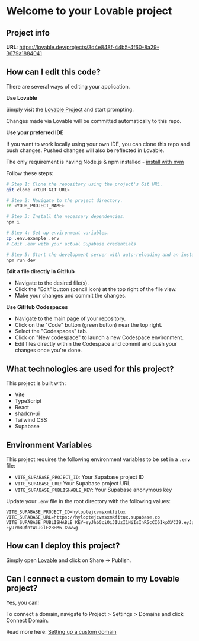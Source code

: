 # Welcome to your Lovable project

## Project info

**URL**: https://lovable.dev/projects/3d4e848f-44b5-4f60-8a29-3679a1884041

## How can I edit this code?

There are several ways of editing your application.

**Use Lovable**

Simply visit the [Lovable Project](https://lovable.dev/projects/3d4e848f-44b5-4f60-8a29-3679a1884041) and start prompting.

Changes made via Lovable will be committed automatically to this repo.

**Use your preferred IDE**

If you want to work locally using your own IDE, you can clone this repo and push changes. Pushed changes will also be reflected in Lovable.

The only requirement is having Node.js & npm installed - [install with nvm](https://github.com/nvm-sh/nvm#installing-and-updating)

Follow these steps:

```sh
# Step 1: Clone the repository using the project's Git URL.
git clone <YOUR_GIT_URL>

# Step 2: Navigate to the project directory.
cd <YOUR_PROJECT_NAME>

# Step 3: Install the necessary dependencies.
npm i

# Step 4: Set up environment variables.
cp .env.example .env
# Edit .env with your actual Supabase credentials

# Step 5: Start the development server with auto-reloading and an instant preview.
npm run dev
```

**Edit a file directly in GitHub**

- Navigate to the desired file(s).
- Click the "Edit" button (pencil icon) at the top right of the file view.
- Make your changes and commit the changes.

**Use GitHub Codespaces**

- Navigate to the main page of your repository.
- Click on the "Code" button (green button) near the top right.
- Select the "Codespaces" tab.
- Click on "New codespace" to launch a new Codespace environment.
- Edit files directly within the Codespace and commit and push your changes once you're done.

## What technologies are used for this project?

This project is built with:

- Vite
- TypeScript
- React
- shadcn-ui
- Tailwind CSS
- Supabase

## Environment Variables

This project requires the following environment variables to be set in a `.env` file:

- `VITE_SUPABASE_PROJECT_ID`: Your Supabase project ID
- `VITE_SUPABASE_URL`: Your Supabase project URL
- `VITE_SUPABASE_PUBLISHABLE_KEY`: Your Supabase anonymous key

Update your `.env` file in the root directory with the following values:

```env
VITE_SUPABASE_PROJECT_ID=hyloptejcvmsxmkfitux
VITE_SUPABASE_URL=https://hyloptejcvmsxmkfitux.supabase.co
VITE_SUPABASE_PUBLISHABLE_KEY=eyJhbGciOiJIUzI1NiIsInR5cCI6IkpXVCJ9.eyJpc3MiOiJzdXBhYmFzZSIsInJlZiI6Imh5bG9wdGVqY3Ztc3hta2ZpdHV4Iiwicm9sZSI6ImFub24iLCJpYXQiOjE3NjEyMzUwNTcsImV4cCI6MjA3NjgxMTA1N30.J3Gu4dYf0v5Jp5C-EyU7mBQfntWLJGlEz8HM6-Xwvwg
```

## How can I deploy this project?

Simply open [Lovable](https://lovable.dev/projects/3d4e848f-44b5-4f60-8a29-3679a1884041) and click on Share -> Publish.

## Can I connect a custom domain to my Lovable project?

Yes, you can!

To connect a domain, navigate to Project > Settings > Domains and click Connect Domain.

Read more here: [Setting up a custom domain](https://docs.lovable.dev/features/custom-domain#custom-domain)
